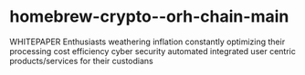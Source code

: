 # homebrew-crypto--orh-chain-main
WHITEPAPER Enthusiasts weathering inflation constantly optimizing their processing cost efficiency cyber security automated integrated user centric products/services for their custodians
